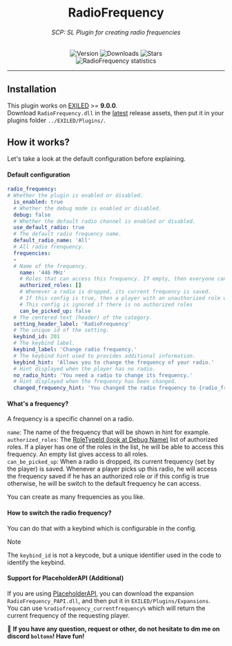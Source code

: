 <div align="center">
  <h1>RadioFrequency</h1>
  <h6>SCP: SL Plugin for creating radio frequencies</h6>
  <img alt="Version" src="https://img.shields.io/github/v/release/BoltonDev/RadioFrequency?style=flat-square&label=Version&color=8dd0ff">
  <img alt="Downloads" src="https://img.shields.io/github/downloads/BoltonDev/RadioFrequency/total?style=flat-square&label=Downloads&color=b0ff8d">
  <img alt="Stars" src="https://img.shields.io/github/stars/BoltonDev/RadioFrequency?style=flat-square&label=Stars&color=f3ff8d">

  <div>
    <img src="https://repobeats.axiom.co/api/embed/e3d273d93ab81fa31dc5d51b1d539095332aa6fa.svg" alt="RadioFrequency statistics">
  </div>
</div>

---

## Installation
This plugin works on [EXILED](https://github.com/ExMod-Team/EXILED/) >= **9.0.0**.  
Download `RadioFrequency.dll` in the [latest](https://github.com/BoltonDev/RadioFrequency/releases/latest) release assets, then put it in your plugins folder `../EXILED/Plugins/`.

## How it works?
Let's take a look at the default configuration before explaining.

#### Default configuration
```yaml
radio_frequency:
# Whether the plugin is enabled or disabled.
  is_enabled: true
  # Whether the debug mode is enabled or disabled.
  debug: false
  # Whether the default radio channel is enabled or disabled.
  use_default_radio: true
  # The default radio frequency name.
  default_radio_name: 'All'
  # All radio frenquency.
  frequencies:
  -
  # Name of the frequency.
    name: '446 MHz'
    # Roles that can access this frequency. If empty, then everyone can access this frequency.
    authorized_roles: []
    # Whenever a radio is dropped, its current frequency is saved.
    # If this config is true, then a player with an unauthorized role will be able to talk on this frequency if he picks up the radio.
    # This config is ignored if there is no authorized roles
    can_be_picked_up: false
  # The centered text (header) of the category.
  setting_header_label: 'RadioFrequency'
  # The unique id of the setting.
  keybind_id: 201
  # The keybind label.
  keybind_label: 'Change radio frequency.'
  # The keybind hint used to provides additional information.
  keybind_hint: 'Allows you to change the frequency of your radio.'
  # Hint displayed when the player has no radio.
  no_radio_hint: 'You need a radio to change its frequency.'
  # Hint displayed when the frequency has been changed.
  changed_frequency_hint: 'You changed the radio frequency to {radio_frequency}.'
```

#### What's a frequency?
A frequency is a specific channel on a radio.  
  
`name`: The name of the frequency that will be shown in hint for example.  
`authorized_roles`: The [RoleTypeId (look at Debug Name)](https://en.scpslgame.com/index.php/Remote_Admin#Forceclass) list of authorized roles. If a player has one of the roles in the list, he will be able to access this frequency. An empty list gives access to all roles.  
`can_be_picked_up`: When a radio is dropped, its current frequency (set by the player) is saved. Whenever a player picks up this radio, he will access the frequency saved if he has an authorized role or if this config is true otherwise, he will be switch to the default frequency he can access.  
  
You can create as many frequencies as you like.

#### How to switch the radio frequency?
You can do that with a keybind which is configurable in the config.  
> [!NOTE]  
> The `keybind_id` is not a keycode, but a unique identifier used in the code to identify the keybind.

#### Support for PlaceholderAPI (Additional)
If you are using [PlaceholderAPI](https://github.com/PlaceholderAPI-SL/PlaceholderAPI), you can download the expansion `RadioFrequency_PAPI.dll`, and then put it in `EXILED/Plugins/Expansions`.  
You can use `%radiofrequency_currentfrequency%` which will return the current frequency of the requesting player.  

:small_red_triangle: **If you have any question, request or other, do not hesitate to dm me on discord `boltonn`! Have fun!**
